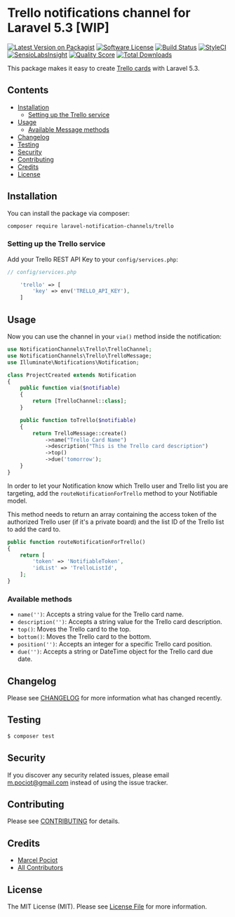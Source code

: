 # Trello notifications channel for Laravel 5.3 [WIP]

[![Latest Version on Packagist](https://img.shields.io/packagist/v/laravel-notification-channels/trello.svg?style=flat-square)](https://packagist.org/packages/laravel-notification-channels/trello)
[![Software License](https://img.shields.io/badge/license-MIT-brightgreen.svg?style=flat-square)](LICENSE.md)
[![Build Status](https://img.shields.io/travis/laravel-notification-channels/trello/master.svg?style=flat-square)](https://travis-ci.org/laravel-notification-channels/trello)
[![StyleCI](https://styleci.io/repos/65379321/shield)](https://styleci.io/repos/65379321)
[![SensioLabsInsight](https://img.shields.io/sensiolabs/i/9015691f-130d-4fca-8710-72a010abc684.svg?style=flat-square)](https://insight.sensiolabs.com/projects/9015691f-130d-4fca-8710-72a010abc684)
[![Quality Score](https://img.shields.io/scrutinizer/g/laravel-notification-channels/trello.svg?style=flat-square)](https://scrutinizer-ci.com/g/laravel-notification-channels/trello)
[![Total Downloads](https://img.shields.io/packagist/dt/laravel-notification-channels/trello.svg?style=flat-square)](https://packagist.org/packages/laravel-notification-channels/trello)

This package makes it easy to create [Trello cards](https://developers.trello.com/) with Laravel 5.3.

## Contents

- [Installation](#installation)
    - [Setting up the Trello service](#setting-up-the-trello-service)
- [Usage](#usage)
	- [Available Message methods](#available-message-methods)
- [Changelog](#changelog)
- [Testing](#testing)
- [Security](#security)
- [Contributing](#contributing)
- [Credits](#credits)
- [License](#license)


## Installation

You can install the package via composer:

``` bash
composer require laravel-notification-channels/trello
```

### Setting up the Trello service

Add your Trello REST API Key to your `config/services.php`:

```php
// config/services.php

    'trello' => [
        'key' => env('TRELLO_API_KEY'),
    ]
```


## Usage

Now you can use the channel in your `via()` method inside the notification:

``` php
use NotificationChannels\Trello\TrelloChannel;
use NotificationChannels\Trello\TrelloMessage;
use Illuminate\Notifications\Notification;

class ProjectCreated extends Notification
{
    public function via($notifiable)
    {
        return [TrelloChannel::class];
    }

    public function toTrello($notifiable)
    {
        return TrelloMessage::create()
            ->name("Trello Card Name")
            ->description("This is the Trello card description")
            ->top()
            ->due('tomorrow');
    }
}
```

In order to let your Notification know which Trello user and Trello list you are targeting, add the `routeNotificationForTrello` method to your Notifiable model.

This method needs to return an array containing the access token of the authorized Trello user (if it's a private board) and the list ID of the Trello list to add the card to.

```php
public function routeNotificationForTrello()
{
    return [
        'token' => 'NotifiableToken',
        'idList' => 'TrelloListId',
    ];
}
```

### Available methods

- `name('')`: Accepts a string value for the Trello card name.
- `description('')`: Accepts a string value for the Trello card description.
- `top()`: Moves the Trello card to the top.
- `bottom()`: Moves the Trello card to the bottom.
- `position('')`: Accepts an integer for a specific Trello card position.
- `due('')`: Accepts a string or DateTime object for the Trello card due date.


## Changelog

Please see [CHANGELOG](CHANGELOG.md) for more information what has changed recently.

## Testing

``` bash
$ composer test
```

## Security

If you discover any security related issues, please email m.pociot@gmail.com instead of using the issue tracker.

## Contributing

Please see [CONTRIBUTING](CONTRIBUTING.md) for details.

## Credits

- [Marcel Pociot](https://github.com/mpociot)
- [All Contributors](../../contributors)

## License

The MIT License (MIT). Please see [License File](LICENSE.md) for more information.
